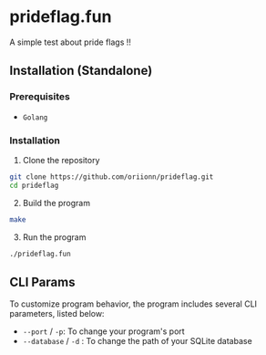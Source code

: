 # prideflag.fun
A simple test about pride flags !!

## Installation (Standalone)
### Prerequisites
- `Golang`

### Installation
1. Clone the repository
```sh
git clone https://github.com/oriionn/prideflag.git
cd prideflag
```

2. Build the program
```sh
make
```

3. Run the program
```sh
./prideflag.fun
```

## CLI Params
To customize program behavior, the program includes several CLI parameters, listed below:
- `--port` / `-p`: To change your program's port
- `--database` / `-d` : To change the path of your SQLite database
